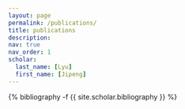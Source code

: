 ```yaml
---
layout: page
permalink: /publications/
title: publications
description:
nav: true
nav_order: 1
scholar:
  last_name: [Lyu]
  first_name: [Jipeng]
---
```

<!-- _pages/publications.md -->
<div class="publications">

{% bibliography -f {{ site.scholar.bibliography }} %}

</div>
